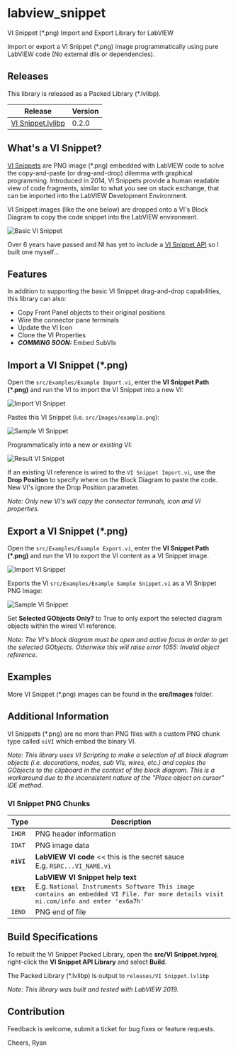 # labview_snippet
VI Snippet (\*.png) Import and Export Library for LabVIEW

Import or export a VI Snippet (\*.png) image programmatically using pure
LabVIEW code (No external dlls or dependencies).

## Releases
This library is released as a Packed Library (\*.lvlibp).

| Release | Version |
| --- | --- |
| [VI Snippet.lvlibp](https://github.com/rcpacini/labview_snippet/raw/master/releases/VI%20Snippet.lvlibp) | 0.2.0 |

## What's a VI Snippet?
[VI Snippets](http://www.ni.com/tutorial/9330/en/) are PNG image (\*.png)
embedded with LabVIEW code to solve the copy-and-paste (or drag-and-drop)
dilemma with graphical programming. Introduced in 2014, VI Snippets provide
a human readable view of code fragments, similar to what you see on
stack exchange, that can be imported into the LabVIEW Development
Environment.

VI Snippet images (like the one below) are dropped onto a VI's Block
Diagram to copy the code snippet into the LabVIEW environment.

![Basic VI Snippet](docs/basic.png)

Over 6 years have passed and NI has yet to include a
[VI Snippet API](http://www.ni.com/tutorial/9330/en/)
so I built one myself...

## Features
In addition to supporting the basic VI Snippet drag-and-drop capabilities,
this library can also:
- Copy Front Panel objects to their original positions
- Wire the connector pane terminals
- Update the VI Icon
- Clone the VI Properties
- ***COMMING SOON:*** Embed SubVIs

## Import a VI Snippet (\*.png)
Open the `src/Examples/Example Import.vi`, enter the **VI Snippet Path (\*.png)**
and run the VI to import the VI Snippet into a new VI:

![Import VI Snippet](docs/vi_snippet_import.png)

Pastes this VI Snippet (i.e. `src/Images/example.png`):

![Sample VI Snippet](docs/vi_snippet_example.png)

Programmatically into a new *or existing* VI:

![Result VI Snippet](docs/vi_snippet_result.png)

If an existing VI reference is wired to the `VI Snippet Import.vi`, use the
**Drop Position** to specify where on the Block Diagram to paste the code.
New VI's ignore the Drop Position parameter.

*Note: Only new VI's will copy the connector terminals, icon and VI
properties.*

## Export a VI Snippet (\*.png)
Open the `src/Examples/Example Export.vi`, enter the
**VI Snippet Path (\*.png)** and run the VI to export the VI content
as a VI Snippet image.

![Import VI Snippet](docs/vi_snippet_export.png)

Exports the VI `src/Examples/Example Sample Snippet.vi` as a VI Snippet PNG
Image:

![Sample VI Snippet](docs/vi_snippet_example.png)

Set **Selected GObjects Only?** to True to only export the selected
diagram objects within the wired VI reference.

*Note: The VI's block diagram
must be open and active focus in order to get the selected GObjects.
Otherwise this will raise error 1055: Invalid object reference.*

## Examples
More VI Snippet (\*.png) images can be found in the **src/Images** folder.

## Additional Information
VI Snippets (\*.png) are no more than PNG files with a custom PNG chunk
type called `niVI` which embed the binary VI.

*Note: This library uses VI Scripting to make a selection of all block diagram
objects (i.e. decorations, nodes, sub VIs, wires, etc.) and copies the
GObjects to the clipboard in the context of the block diagram.
This is a workaround due to the inconsistent nature of the
"Place object on cursor" IDE method.*

### VI Snippet PNG Chunks

| Type | Description |
| --- | --- |
| `IHDR` | PNG header information |
| `IDAT` | PNG image data |
| **`niVI`** | **LabVIEW VI code** << this is the secret sauce<br>E.g. `RSRC...VI_NAME.vi` |
| **`tEXt`** | **LabVIEW VI Snippet help text**<br>E.g. `National Instruments Software This image contains an embedded VI File. For more details visit ni.com/info and enter 'ex6a7h'` |
| `IEND` | PNG end of file |

## Build Specifications
To rebuilt the VI Snippet Packed Library, open the **src/VI Snippet.lvproj**,
right-click the **VI Snippet API Library** and select **Build**.

The Packed Library (\*.lvlibp) is output to `releases/VI Snippet.lvlibp`

*Note: This library was built and tested with LabVIEW 2019.*

## Contribution
Feedback is welcome, submit a ticket for bug fixes or feature requests.

Cheers,
Ryan
